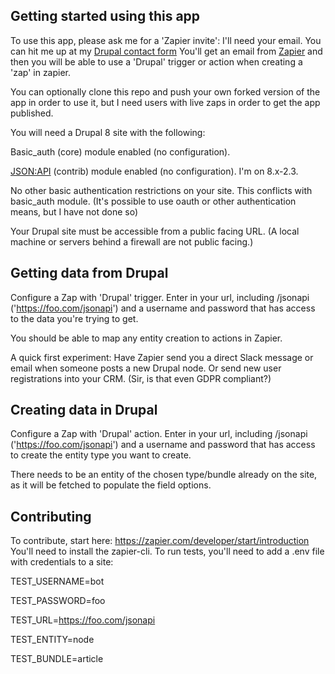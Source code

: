 ## Getting started using this app

To use this app, please ask me for a 'Zapier invite': I'll need your email. You can hit me up at my [Drupal contact form](https://www.drupal.org/u/jody-lynn) You'll get an email from [Zapier](https://zapier.com/app/home) and then you will be able to use a 'Drupal' trigger or action when creating a 'zap' in zapier.

You can optionally clone this repo and push your own forked version of the app in order to use it, but I need users with live zaps in order to get the app published.

You will need a Drupal 8 site with the following:

Basic_auth (core) module enabled (no configuration).

[JSON:API](https://www.drupal.org/project/jsonapi) (contrib) module enabled (no configuration). I'm on 8.x-2.3.

No other basic authentication restrictions on your site. This conflicts with basic_auth module. (It's possible to use oauth or other authentication means, but I have not done so)

Your Drupal site must be accessible from a public facing URL. (A local machine or servers behind a firewall are not public facing.)


## Getting data from Drupal

Configure a Zap with 'Drupal' trigger.
Enter in your url, including /jsonapi ('https://foo.com/jsonapi') and a username and password that has access to the data you're trying to get.

You should be able to map any entity creation to actions in Zapier.

A quick first experiment: Have Zapier send you a direct Slack message or email when someone posts a new Drupal node. Or send new user registrations into your CRM. (Sir, is that even GDPR compliant?)

## Creating data in Drupal

Configure a Zap with 'Drupal' action.
Enter in your url, including /jsonapi ('https://foo.com/jsonapi') and a username and password that has access to create the entity type you want to create.

There needs to be an entity of the chosen type/bundle already on the site, as it will be fetched to populate the field options.

## Contributing

To contribute, start here: https://zapier.com/developer/start/introduction
You'll need to install the zapier-cli. 
To run tests, you'll need to add a .env file with credentials to a site:

TEST_USERNAME=bot

TEST_PASSWORD=foo

TEST_URL=https://foo.com/jsonapi

TEST_ENTITY=node

TEST_BUNDLE=article
